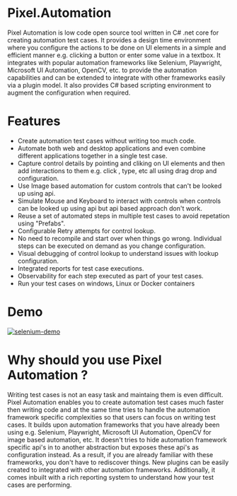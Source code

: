 # Pixel.Automation
Pixel Automation is low code open source tool written in C# .net core for creating automation test cases. It provides a  design time environment where you configure the actions to be done on UI elements in a simple and efficient manner e.g. clicking a button or enter some value in a textbox. It integrates with popular automation frameworks like Selenium, Playwright, Microsoft UI Automation, OpenCV, etc. to provide the automation capabilities and can be extended to integrate with other frameworks easily via a plugin model. It also provides C# based scripting environment to augment the configuration when required.

# Features
 - Create automation test cases without writing too much code. 
 - Automate both web and desktop applications and even combine different applications together in a single test case.
 - Capture control details by pointing and cliking on UI elements and then add interactions to them e.g. click , type, etc all using drag drop and configuration.
 - Use Image based automation for custom controls that can't be looked up using api.
 - Simulate Mouse and Keyboard to interact with controls when controls can be looked up using api but api based approach don't work.
 - Reuse a set of automated steps in multiple test cases to avoid repetation using "Prefabs".
 - Configurable Retry attempts for control lookup.
 - No need to recompile and start over when things go wrong. Individual steps can be executed on demand as you change configuration.
 - Visual debugging of control lookup to understand issues with lookup configuration.
 - Integrated reports for test case executions.
 - Observability for each step executed as part of your test cases.
 - Run your test cases on windows, Linux or Docker containers

# Demo
[![selenium-demo](https://img.youtube.com/vi/MSPQjDoT3Qg/maxresdefault.jpg)](https://youtu.be/MSPQjDoT3Qg)
 
# Why should you use Pixel Automation ?
Writing test cases is not an easy task and maintaing them is even difficult. Pixel Automation enables you to create automation test cases much faster then writing code and at the same time tries to handle the automation framework specific complexities so that users can focus on writing test cases. It builds upon automation frameworks that you have already been using e.g. Selenium, Playwright, Microsoft UI Automation, OpenCV for image based automation, etc. It doesn't tries to hide automation framework specific api's in to another abstraction but exposes these api's as configuration instead. As a result, if you are already familiar with these frameworks, you don't have to rediscover things. New plugins can be easily created to integrated with other automation frameworks. Additionally, it comes inbuilt with a rich reporting system to understand how your test cases are performing.

